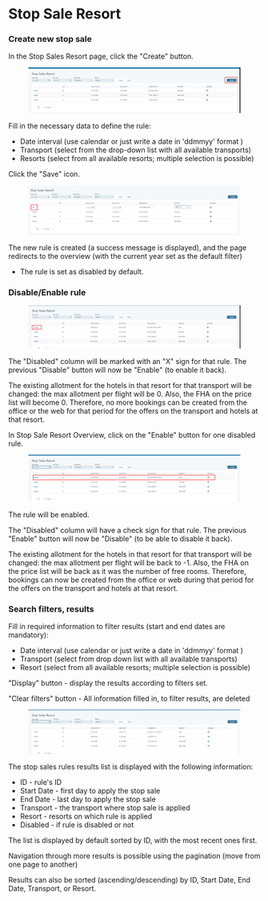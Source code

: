 # Stop Sale Resort

### Create new stop sale

In the Stop Sales Resort page, click the "Create" button.

<figure><img src=".gitbook/assets/image (75) (1).png" alt=""><figcaption></figcaption></figure>

Fill in the necessary data to define the rule:

* Date interval (use calendar or just write a date in 'ddmmyy' format )
* Transport (select from the drop-down list with all available transports)
* Resorts (select from all available resorts; multiple selection is possible)

Click the "Save" icon.

<figure><img src=".gitbook/assets/image (76) (1).png" alt=""><figcaption></figcaption></figure>

The new rule is created (a success message is displayed), and the page redirects to the overview (with the current year set as the default filter)

* The rule is set as disabled by default.&#x20;

### Disable/Enable rule

<figure><img src=".gitbook/assets/image (77).png" alt=""><figcaption></figcaption></figure>

The "Disabled" column will be marked with an "X" sign for that rule. The previous "Disable" button will now be "Enable" (to enable it back).

The existing allotment for the hotels in that resort for that transport will be changed: the max allotment per flight will be 0. Also, the FHA on the price list will become 0. Therefore, no more bookings can be created from the office or the web for that period for the offers on the transport and hotels at that resort.

In Stop Sale Resort Overview, click on the "Enable" button for one disabled rule.

<figure><img src=".gitbook/assets/image (12) (1) (1) (1) (1) (1) (1) (1) (1) (1) (1) (1) (1).png" alt=""><figcaption></figcaption></figure>

The rule will be enabled.

The "Disabled" column will have a check sign for that rule. The previous "Enable" button will now be "Disable" (to be able to disable it back).

The existing allotment for the hotels in that resort for that transport will be changed: the max allotment per flight will be back to -1. Also, the FHA on the price list will be back as it was the number of free rooms. Therefore, bookings can now be created from the office or web during that period for the offers on the transport and hotels at that resort.

### Search filters, results

Fill in required information to filter results (start and end dates are mandatory):

* Date interval (use calendar or just write a date in 'ddmmyy' format )
* Transport (select from drop down list with all available transports)
* Resort (select from all available resorts; multiple selection is possible)

"Display" button - display the results according to filters set.

"Clear filters" button - All information filled in, to filter results, are deleted

<figure><img src=".gitbook/assets/image (1) (1) (1) (1) (1) (1) (1) (1) (1) (1) (1) (1) (1) (1) (1) (1) (1) (1) (1) (1) (1) (1) (1) (1) (1) (1) (1) (1) (1) (1) (1).png" alt=""><figcaption></figcaption></figure>

The stop sales rules results list is displayed with the following information:

* ID - rule's ID
* Start Date - first day to apply the stop sale
* End Date - last day to apply the stop sale
* Transport - the transport where stop sale is applied
* Resort - resorts on which rule is applied
* Disabled - if rule is disabled or not

The list is displayed by default sorted by ID, with the most recent ones first.

Navigation through more results is possible using the pagination (move from one page to another)

Results can also be sorted (ascending/descending) by ID, Start Date, End Date, Transport, or Resort.
